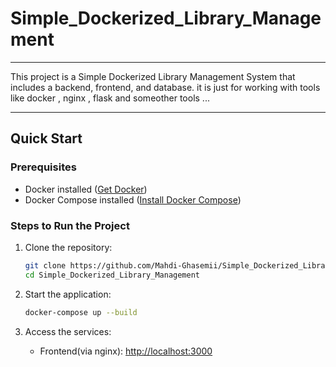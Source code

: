 # Simple_Dockerized_Library_Management

---

This project is a Simple Dockerized Library Management System that includes a backend, frontend, and database. it is just for working with tools like docker , nginx , flask and someother tools ...

---

## **Quick Start**

### Prerequisites

- Docker installed ([Get Docker](https://www.docker.com/products/docker-desktop))
- Docker Compose installed ([Install Docker Compose](https://docs.docker.com/compose/install/))

### Steps to Run the Project

1. Clone the repository:

   ```bash
   git clone https://github.com/Mahdi-Ghasemii/Simple_Dockerized_Library_Management.git
   cd Simple_Dockerized_Library_Management
   ```

2. Start the application:

   ```bash
   docker-compose up --build
   ```

3. Access the services:

   - Frontend(via nginx): [http://localhost:3000](http://localhost:3000)
